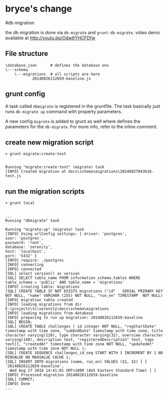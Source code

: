# bryce's change

#db migration

the db migration is done via `db-migrate` and `grunt-db-migrate`.
video demo available at http://youtu.be/Odw6YHCFDfw


## File structure

```
\database.json      # defines the database env
\---schema
    \---migrations  # all scripts are here
            20140826112659-baseline.js
```


## grunt config
A task called `dbmigrate` is registered in the gruntfile.
The task basically just runs `db-migrate up` command with property parameters.

A new config `migrate` is added to grunt as well where defines the parameters for the `db-migrate`.
For more info, refer to the inline comment.


## create new migration script

```
> grunt migrate:create:test


Running "migrate:create:test" (migrate) task
[INFO] Created migration at docs\schema\migrations\20140827043616-test.js
```


## run the migration scripts

```
> grunt local


...
Running "dbmigrate" task

Running "migrate:up" (migrate) task
[INFO] Using urlConfig settings: { driver: 'postgres',
user: 'postgres',
password: 'root',
database: 'serenity',
host: 'localhost',
port: '5432' }
[INFO] require: ./postgres
[INFO] connecting
[INFO] connected
[SQL] select version() as version
[SQL] SELECT table_name FROM information_schema.tables WHERE table_schema = 'public' AND table_name = 'migrations'
[INFO] creating table: migrations
[SQL] CREATE TABLE IF NOT EXISTS migrations ("id"   SERIAL PRIMARY KEY NOT NULL, "name" VARCHAR (255) NOT NULL, "run_on" TIMESTAMP  NOT NULL)
[INFO] migration table created
[INFO] loading migrations from dir E:\projects\tc\serenity\docs\schema\migrations
[INFO] loading migrations from database
[INFO] preparing to run up migration: 20140826112659-baseline
[SQL] BEGIN;
[SQL] CREATE TABLE challenges ( id integer NOT NULL, "regStartDate" timestamp with time zone, "subEndDate" timestamp with time zone, title character varying(128), type character varying(32), overview character varying(140), description text, "registeredDescription" text, tags text[], "createdAt" timestamp with time zone NOT NULL, "updatedAt" timestamp with time zone NOT NULL );
[SQL] CREATE SEQUENCE challenges_id_seq START WITH 1 INCREMENT BY 1 NO MINVALUE NO MAXVALUE CACHE 1;
[SQL] INSERT INTO migrations (name, run_on) VALUES ($1, $2) [ [ '20140826112659-baseline',
  Wed Aug 27 2014 14:41:01 GMT+1000 (AUS Eastern Standard Time) ] ]
[INFO] Processed migration 20140826112659-baseline
[SQL] COMMIT;
[INFO] Done
...
```